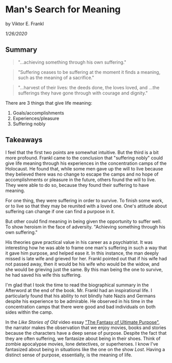 # Man's Search for Meaning
by Viktor E. Frankl

_1/26/2020_

## Summary

> "...achieving something through his own suffering."

> "Suffering ceases to be suffering at the moment it finds a meaning, such as the meaning of a 
sacrifice."

> "...harvest of their lives: the deeds done, the loves loved, and ...the sufferings they have gone through with courage and dignity."

There are 3 things that give life meaning: 
1. Goals/accomplishments
2. Experiences/pleasure
3. Suffering nobly

## Takeaways

I feel that the first two points are somewhat intuitive. But the third is a bit more profound. Frankl came
to the conclusion that "suffering nobly" could give life meaning through his experiences in the 
concentration camps of the Holocaust. He found that, while some men gave up the will to live because
they believed there was no change to escape the camps and no hope of accomplishments or pleasure in 
the future, others found the will to live. They were able to do so, because they found their 
suffering to have meaning. 

For one thing, they were suffering in order to survive. To finish some work, or to live so that they
may be reunited with a loved one. One's attitude about suffering can change if one can find a 
purpose in it.

But other could find meaning in being given the opportunity to suffer well. To show heroism in the
face of adversity. "Achieving something through his own suffering."

His theories gave practical value in his career as a psychiatrist. It was interesting how he was
able to frame one man's suffering in such a way that it gave him purpose, and helped ease it. In 
this instance, the man deeply missed is late wife and grieved for her. Frankl pointed out that if
his wife had not passed away, then it would be his wife who would be the widow, and she would be
grieving just the same. By this man being the one to survive, he had saved his wife this suffering.

I'm glad that I took the time to read the biographical summary in the Afterword at the end of the 
book. Mr. Frankl had an inspirational life. I particularly found that his ability to not blindly
hate Nazis and Germans despite his experience to be admirable. He observed in his time in the 
concentration camps that there were good and bad individuals on both sides within the camp.

In the _Like Stories of Old_ video essay ["The Fantasy of Ultimate Purpose"](https://www.youtube.com/watch?v=sSLb3COkAHg),
the narrator makes the observation that we enjoy movies, books and stories because the characters
have a deep sense of purpose. Despite the fact that they are often suffering, we fantasize about 
being in their shoes. Think of zombie apocalypse movies, lone detectives, or superheroes. I know
I've fantasized about being in situations like the one on the show _Lost_. Having a distinct sense 
of purpose, essentially, is the meaning of life.

